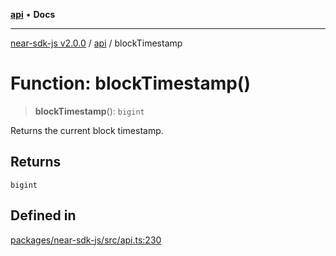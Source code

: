 [**api**](../README.md) • **Docs**

***

[near-sdk-js v2.0.0](../../packages.md) / [api](../README.md) / blockTimestamp

# Function: blockTimestamp()

> **blockTimestamp**(): `bigint`

Returns the current block timestamp.

## Returns

`bigint`

## Defined in

[packages/near-sdk-js/src/api.ts:230](https://github.com/dim-daskalov/near-sdk-js/blob/d72c9c5d6e6863e8c60ad0aa42a57e43d9805f07/packages/near-sdk-js/src/api.ts#L230)
